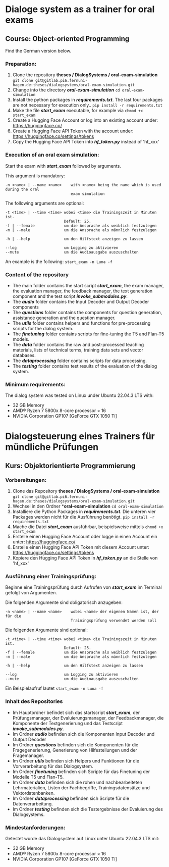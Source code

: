 # Dialoge system as a trainer for oral exams
## Course: Object-oriented Programming
Find the German version below.

### Preparation:
1. Clone the repository **theses / DialogSystems / oral-exam-simulation**
   `git clone git@gitlab.pi6.fernuni-hagen.de:theses/dialogsystems/oral-exam-simulation.git`
2. Change into the directory ***oral-exam-simulation***
   `cd oral-exam-simulation`
3. Install the python packages in ***requirements.txt***. The last four packages are not necessary for execution only..
   `pip install -r requirements.txt`
4. Make the file ***start_exam*** executable, for example via `chmod +x start_exam`
5. Create a Hugging Face Account or log into an existing account under: https://huggingface.co/
6. Create a Hugging Face API Token with the account under: https://huggingface.co/settings/tokens
7. Copy the Hugging Face API Token into ***hf_token.py*** instead of 'hf_xxx'


### Execution of an oral exam simulation:
Start the exam with ***start_exam*** followed by arguments.

This argument is mandatory:
```
-n <name> | --name <name>    with <name> being the name which is used during the oral
                             exam simulation
```

The following arguments are optional:
```
-t <time> | --time <time> wobei <time> die Trainingszeit in Minuten ist.
                          Default: 25.
-f | --female             um die Ansprache als weiblich festzulegen
-m | --male               um die Ansprache als männlich festzulegen

-h | --help               um den Hilfstext anzeigen zu lassen  

--log                     um Logging zu aktivieren
--mute                    um die Audioausgabe auszuschalten
```

An example is the following: `start_exam -n Luna -f`

### Content of the repository
- The main folder contains the start script ***start_exam***, the exam manager, the evaluation manager, the feedback manager, the text generation component and the test script ***invoke_submodules.py***.
- The ***audio*** folder contains the Input Decoder and Output Decoder components
- The ***questions*** folder contains the components for question generation, assistance generation and the question manager.
- The ***utils*** folder contains helpers and functions for pre-processing scripts for the dialog system.
- The ***finetuning*** folder contains scripts for fine-tuning the T5 and Flan-T5 models.
- The ***data*** folder contains the raw and post-processed teaching materials, lists of technical terms, training data sets and vector databases.
- The ***dataprocessing*** folder contains scripts for data processing.
- The ***testing*** folder contains test results of the evaluation of the dialog system.


### Minimum requirements:
The dialog system was tested on Linux under Ubuntu 22.04.3 LTS with:
- 32 GB Memory 
- AMD® Ryzen 7 5800x 8-core processor × 16
- NVIDIA Corporation GP107 [GeForce GTX 1050 Ti]



# Dialogsteuerung eines Trainers für mündliche Prüfungen
## Kurs: Objektorientierte Programmierung

### Vorbereitungen:
1. Clone das Repository **theses / DialogSystems / oral-exam-simulation**
   `git clone git@gitlab.pi6.fernuni-hagen.de:theses/dialogsystems/oral-exam-simulation.git`
2. Wechsel in den Ordner ***oral-exam-simulation**
   `cd oral-exam-simulation`
3. Installiere die Python Packages in ***requirements.txt***. Die unteren vier Packages werden nicht für die Ausführung benötigt.
   `pip install -r requirements.txt`
4. Mache die Datei ***start_exam*** ausführbar, beispielsweise mittels `chmod +x start_exam`
5. Erstelle einen Hugging Face Account oder logge in einen Account ein unter: https://huggingface.co/
6. Erstelle einen Hugging Face API Token mit diesem Account unter: https://huggingface.co/settings/tokens
7. Kopiere den Hugging Face API Token in ***hf_token.py*** an die Stelle von 'hf_xxx'


### Ausführung einer Trainingsprüfung:
Beginne eine Trainingsprüfung durch Aufrufen von ***start_exam*** im Terminal gefolgt von Argumenten.

Die folgenden Argumente sind obligatorisch anzugeben:

```
-n <name> | --name <name>    wobei <name> der eigenen Namen ist, der für die
                             Trainingsprüfung verwendet werden soll
```

Die folgenden Argumente sind optional:
```
-t <time> | --time <time> wobei <time> die Trainingszeit in Minuten ist.
                          Default: 25.
-f | --female             um die Ansprache als weiblich festzulegen
-m | --male               um die Ansprache als männlich festzulegen

-h | --help               um den Hilfstext anzeigen zu lassen  

--log                     um Logging zu aktivieren
--mute                    um die Audioausgabe auszuschalten
```

Ein Beispielaufruf lautet `start_exam -n Luna -f`

### Inhalt des Repositories
- Im Hauptordner befindet sich das startscript ***start_exam***, der Prüfungsmanager, der Evaluierungsmanager, der Feedbackmanager, die Komponente der Textgenerierung und das Testscript ***invoke_submodules.py***.
- Im Ordner ***audio*** befinden sich die Komponenten Input Decoder und Output Decoder
- Im Ordner ***questions*** befinden sich die Komponenten für die Fragegenerierung, Generierung von Hilfestellungen und der Fragemanager.
- Im Ordner ***utils*** befinden sich Helpers und Funktionen für die Vorverarbeitung für das Dialogsystem.
- Im Ordner ***finetuning*** befinden sich Scripte für das Finetuning der Modelle T5 und Flan-T5.
- Im Ordner ***data*** befinden sich die rohen und nachbearbeiteten Lehrmaterialien, Listen der Fachbegriffe, Trainingsdatensätze und Vektordatenbanken.
- Im Ordner ***dataprocessing*** befinden sich Scripte für die Datenverarbeitung.
- Im Ordner ***testing*** befinden sich die Testergebnisse der Evaluierung des Dialogsystems.


### Mindestanforderungen:
Getestet wurde das Dialogsystem auf Linux unter Ubuntu 22.04.3 LTS mit:
- 32 GB Memory 
- AMD® Ryzen 7 5800x 8-core processor × 16
- NVIDIA Corporation GP107 [GeForce GTX 1050 Ti]
